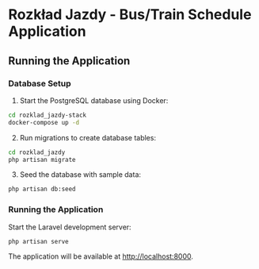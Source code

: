 # Rozkład Jazdy - Bus/Train Schedule Application

## Running the Application

### Database Setup

1. Start the PostgreSQL database using Docker:

```bash
cd rozklad_jazdy-stack
docker-compose up -d
```

2. Run migrations to create database tables:

```bash
cd rozklad_jazdy
php artisan migrate
```

3. Seed the database with sample data:

```bash
php artisan db:seed
```

### Running the Application

Start the Laravel development server:

```bash
php artisan serve
```

The application will be available at [http://localhost:8000](http://localhost:8000).
